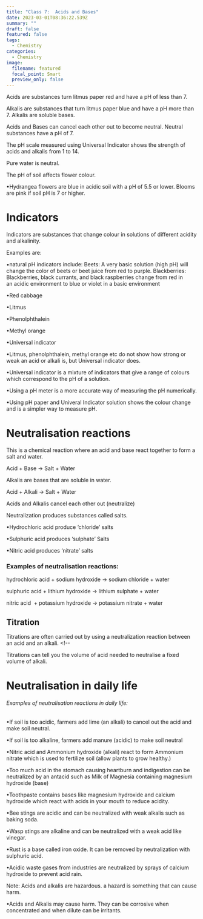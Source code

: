 ```yaml
---
title: "Class 7:  Acids and Bases"
date: 2023-03-01T08:36:22.539Z
summary: ""
draft: false
featured: false
tags:
  - Chemistry
categories:
  - Chemistry
image:
  filename: featured
  focal_point: Smart
  preview_only: false
---
```

<!--StartFragment-->

Acids are substances turn litmus paper red and have a pH of less than 7.

Alkalis are substances that turn litmus paper blue and have a pH more than 7. Alkalis are soluble bases. 

Acids and Bases can cancel each other out to become neutral. Neutral substances have a pH of 7.

The pH scale measured using Universal Indicator shows the strength of acids and alkalis from 1 to 14.

<!--EndFragment-->

P﻿ure water is neutral.

<!--StartFragment-->

T﻿he pH of soil affects flower colour. <!--StartFragment-->

•Hydrangea flowers are blue in acidic soil with a pH of 5.5 or lower. Blooms are pink if soil pH is 7 or higher.

<!--EndFragment-->

# I﻿ndicators

<!--StartFragment-->

Indicators are substances that change colour in solutions of different acidity and alkalinity.

Examples are:

•natural pH indicators include: Beets: A very basic solution (high pH) will change the color of beets or beet juice from red to purple. Blackberries: Blackberries, black currants, and black raspberries change from red in an acidic environment to blue or violet in a basic environment

•Red cabbage

•Litmus

•Phenolphthalein

•Methyl orange

•Universal indicator

<!--EndFragment-->

<!--StartFragment-->

•Litmus, phenolphthalein, methyl orange etc do not show how strong or weak an acid or alkali is, but Universal indicator does.

•Universal indicator is a mixture of indicators that give a range of colours which correspond to the pH of a solution.

•Using a pH meter is a more accurate way of measuring the pH numerically.

•Using pH paper and Univeral Indicator solution shows the colour change and is a simpler way to measure pH.

<!--EndFragment-->

# N﻿eutralisation reactions

T﻿his is a chemical reaction where an acid and base react together to form a salt and water.

Acid + Base → Salt + Water

Alkalis are bases that are soluble in water.

Acid + Alkali → Salt + Water

Acids and Alkalis cancel each other out (neutralize)

<!--StartFragment-->

Neutralization produces substances called salts.

•Hydrochloric acid produce ‘chloride’ salts

•Sulphuric acid produces ‘sulphate’ Salts

•Nitric acid produces ‘nitrate’ salts

### E﻿xamples of neutralisation reactions:

hydrochloric acid + sodium hydroxide → sodium chloride + water

sulphuric acid + lithium hydroxide → lithium sulphate + water

nitric acid  + potassium hydroxide → potassium nitrate + water

<!--EndFragment-->

## T﻿itration

<!--StartFragment-->

Titrations are often carried out by using a neutralization reaction between an acid and an alkali. <!--

Titrations can tell you the volume of acid needed to neutralise a fixed volume of alkali.

<!--EndFragment-->

# N﻿eutralisation in daily life

###### E﻿xamples of neutralisation reactions in daily life:

•If soil is too acidic, farmers add lime (an alkali) to cancel out the acid and make soil neutral.

•If soil is too alkaline, farmers add manure (acidic) to make soil neutral

•Nitric acid and Ammonium hydroxide (alkali) react to form Ammonium nitrate which is used to fertilize soil (allow plants to grow healthy.)

•Too much acid in the stomach causing heartburn and indigestion can be neutralized by an antacid such as Milk of Magnesia containing magnesium hydroxide (base)

•Toothpaste contains bases like magnesium hydroxide and calcium hydroxide which react with acids in your mouth to reduce acidity.

•Bee stings are acidic and can be neutralized with weak alkalis such as baking soda. 

•Wasp stings are alkaline and can be neutralized with a weak acid like vinegar.

•Rust is a base called iron oxide. It can be removed by neutralization with sulphuric acid.

•Acidic waste gases from industries are neutralized by sprays of calcium hydroxide to prevent acid rain.

<!--EndFragment-->

Note: Acids and alkalis are hazardous. a hazard is something that can cause harm. 

•Acids and Alkalis may cause harm. They can be corrosive when concentrated and when dilute can be irritants.

<!--EndFragment-->